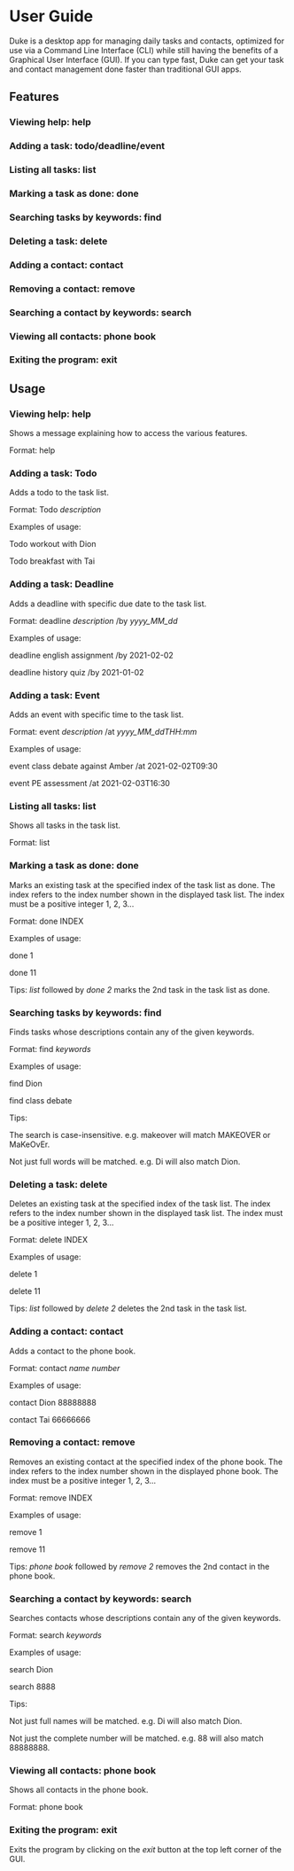 # User Guide
Duke is a desktop app for managing daily tasks and contacts, optimized for use via a Command Line Interface (CLI) while still having the benefits of a Graphical User Interface (GUI). If you can type fast, Duke can get your task and contact management done faster than traditional GUI apps.

## Features 

### Viewing help: help
### Adding a task: todo/deadline/event
### Listing all tasks: list
### Marking a task as done: done 
### Searching tasks by keywords: find 
### Deleting a task: delete 
### Adding a contact: contact
### Removing a contact: remove 
### Searching a contact by keywords: search
### Viewing all contacts: phone book
### Exiting the program: exit


## Usage

### Viewing help: help 

Shows a message explaining how to access the various features.

Format: help

### Adding a task: Todo
Adds a todo to the task list.

Format: Todo _description_

Examples of usage: 

Todo workout with Dion

Todo breakfast with Tai

### Adding a task: Deadline 
Adds a deadline with specific due date to the task list.

Format: deadline _description_ /by *yyyy_MM_dd*

Examples of usage:

deadline english assignment /by 2021-02-02

deadline history quiz /by 2021-01-02

### Adding a task: Event
Adds an event with specific time to the task list.

Format: event _description_ /at *yyyy_MM_ddTHH:mm*

Examples of usage:

event class debate against Amber /at 2021-02-02T09:30

event PE assessment /at 2021-02-03T16:30

### Listing all tasks: list 
Shows all tasks in the task list.

Format: list

### Marking a task as done: done
Marks an existing task at the specified index of the task list as done. The index refers to the index number shown in the displayed task list. The index must be a positive integer 1, 2, 3...

Format: done INDEX 

Examples of usage: 

done 1

done 11

Tips: _list_ followed by _done 2_ marks the 2nd task in the task list as done.

### Searching tasks by keywords: find 
Finds tasks whose descriptions contain any of the given keywords.

Format: find _keywords_

Examples of usage:

find Dion 

find class debate 

Tips: 

The search is case-insensitive. e.g. makeover will match MAKEOVER or MaKeOvEr.

Not just full words will be matched. e.g. Di will also match Dion.

### Deleting a task: delete 
Deletes an existing task at the specified index of the task list. The index refers to the index number shown in the displayed task list. The index must be a positive integer 1, 2, 3...

Format: delete INDEX

Examples of usage:

delete 1

delete 11

Tips: _list_ followed by _delete 2_ deletes the 2nd task in the task list.

### Adding a contact: contact
Adds a contact to the phone book.

Format: contact _name_ _number_

Examples of usage:

contact Dion 88888888

contact Tai 66666666

### Removing a contact: remove 
Removes an existing contact at the specified index of the phone book. The index refers to the index number shown in the displayed phone book. The index must be a positive integer 1, 2, 3...

Format: remove INDEX

Examples of usage:

remove 1

remove 11

Tips: _phone book_ followed by _remove 2_ removes the 2nd contact in the phone book.

### Searching a contact by keywords: search
Searches contacts whose descriptions contain any of the given keywords.

Format: search _keywords_

Examples of usage:

search Dion

search 8888

Tips:

Not just full names will be matched. e.g. Di will also match Dion.

Not just the complete number will be matched. e.g. 88 will also match 88888888.

### Viewing all contacts: phone book
Shows all contacts in the phone book.

Format: phone book

### Exiting the program: exit
Exits the program by clicking on the *exit* button at the top left corner of the GUI. 




















